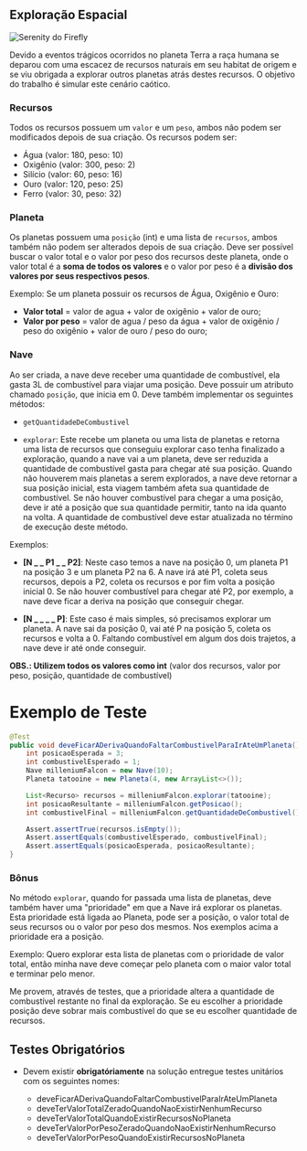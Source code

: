## Exploração Espacial

![Serenity do Firefly](https://vignette.wikia.nocookie.net/firefly/images/1/11/Firefly_class_ship.jpg/revision/latest?cb=20090714124528)

Devido a eventos trágicos ocorridos no planeta Terra a raça humana se deparou com uma escacez de recursos naturais em seu habitat de origem e se viu obrigada a explorar outros planetas atrás destes recursos. O objetivo do trabalho é simular este cenário caótico.

### Recursos

Todos os recursos possuem um `valor` e um `peso`, ambos não podem ser modificados depois de sua
 criação. Os recursos podem ser:

- Água (valor: 180, peso: 10)
- Oxigênio (valor: 300, peso: 2)
- Silício (valor: 60, peso: 16)
- Ouro (valor: 120, peso: 25)
- Ferro (valor: 30, peso: 32)

### Planeta

Os planetas possuem uma `posição` (int) e uma lista de `recursos`, ambos também não podem ser alterados depois de sua
criação. Deve ser possível buscar o valor total e o valor por peso dos recursos deste planeta, onde o valor total é a 
**soma de todos os valores** e o valor por peso é a **divisão dos valores por seus respectivos pesos**.

Exemplo: Se um planeta possuir os recursos de Água, Oxigênio e Ouro:

- **Valor total** = valor de agua + valor de oxigênio + valor de ouro;
- **Valor por peso** = valor de agua / peso da água + valor de oxigênio / peso do oxigênio + valor de ouro / peso do ouro;

### Nave

Ao ser criada, a nave deve receber uma quantidade de combustível, ela gasta 3L de combustível para viajar
uma posição. Deve possuir um atributo chamado `posição`, que inicia em 0. Deve também implementar
os seguintes métodos:
 
- `getQuantidadeDeCombustivel`
 
- `explorar`: Este recebe um planeta ou uma lista de planetas e retorna uma lista de recursos que 
conseguiu explorar caso tenha finalizado a exploração, quando a nave vai a um planeta, deve ser reduzida a quantidade de combustível
gasta para chegar até sua posição. Quando não houverem mais planetas a serem explorados, a nave deve 
retornar a sua posição inicial, esta viagem também afeta sua quantidade de combustível.
Se não houver combustível para chegar a uma posição, deve ir até a posição que sua quantidade permitir,
tanto na ida quanto na volta. A quantidade de combustível deve estar atualizada no término de execução
deste método.

Exemplos:

- **[N _ _ P1 _ _ P2]**: Neste caso temos a nave na posição 0, um planeta P1 na posição 3 e um planeta
P2 na 6. A nave irá até P1, coleta seus recursos, depois a P2, coleta os recursos e por fim volta a
posição inicial 0. Se não houver combustível para chegar até P2, por exemplo, a nave deve ficar a deriva
na posição que conseguir chegar.

- **[N _ _ _ _ P]**: Este caso é mais simples, só precisamos explorar um planeta. A nave sai da posição
0, vai até P na posição 5, coleta os recursos e volta a 0. Faltando combustível em algum dos dois
trajetos, a nave deve ir até onde conseguir.

**OBS.: Utilizem todos os valores como int** (valor dos recursos, valor por peso, posição, quantidade de combustível)

# Exemplo de Teste

```Java
@Test
public void deveFicarADerivaQuandoFaltarCombustivelParaIrAteUmPlaneta() {
    int posicaoEsperada = 3;
    int combustivelEsperado = 1;
    Nave milleniumFalcon = new Nave(10);
    Planeta tatooine = new Planeta(4, new ArrayList<>());

    List<Recurso> recursos = milleniumFalcon.explorar(tatooine);
    int posicaoResultante = milleniumFalcon.getPosicao();
    int combustivelFinal = milleniumFalcon.getQuantidadeDeCombustivel();

    Assert.assertTrue(recursos.isEmpty());
    Assert.assertEquals(combustivelEsperado, combustivelFinal);
    Assert.assertEquals(posicaoEsperada, posicaoResultante);
}
```

### Bônus

No método `explorar`, quando for passada uma lista de planetas, deve também haver uma "prioridade"
em que a Nave irá explorar os planetas. Esta prioridade está ligada ao Planeta, pode ser a posição,
o valor total de seus recursos ou o valor por peso dos mesmos. Nos exemplos acima a prioridade era a
posição.

Exemplo: Quero explorar esta lista de planetas com o prioridade de valor total, então minha
nave deve começar pelo planeta com o maior valor total e terminar pelo menor.

Me provem, através de testes, que a prioridade altera a quantidade de combustível restante no final
da exploração. Se eu escolher a prioridade posição deve sobrar mais combustível do que se eu
escolher quantidade de recursos.

## Testes Obrigatórios

* Devem existir **obrigatóriamente** na solução entregue testes unitários com os seguintes nomes:

    - deveFicarADerivaQuandoFaltarCombustivelParaIrAteUmPlaneta
    - deveTerValorTotalZeradoQuandoNaoExistirNenhumRecurso
    - deveTerValorTotalQuandoExistirRecursosNoPlaneta
    - deveTerValorPorPesoZeradoQuandoNaoExistirNenhumRecurso
    - deveTerValorPorPesoQuandoExistirRecursosNoPlaneta
